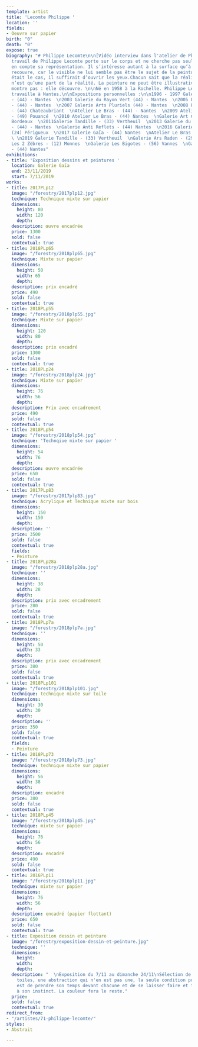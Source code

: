 ```yaml
---
template: artist
title: 'Lecomte Philippe '
location: ''
fields:
- Oeuvre sur papier
birth: "0"
death: "0"
expose: true
biography: "# Philippe Lecomte\n\n[Vidéo interview dans l'atelier de Philippe Lecomte]()\n\nLe
  travail de Philippe Lecomte porte sur le corps et ne cherche pas seulement à prendre
  en compte sa représentation. Il s’intéresse autant à la surface qu’à ce qu’elle
  recouvre, car le visible ne lui semble pas être le sujet de la peinture. Si cela
  était le cas, il suffirait d’ouvrir les yeux.Chacun sait que la réalité descriptible
  n’est qu’une part de la réalité. La peinture ne peut être illustrative, elle ne
  montre pas : elle découvre. \n\nNé en 1958 à la Rochelle. Philippe Lecomte vit et
  travaille à Nantes.\n\nExpositions personnelles :\n\n1996 - 1997 Galerie Fradin
  - (44) - Nantes  \n2003 Galerie du Rayon Vert (44) - Nantes  \n2005 Le terrain vague
  - (44) - Nantes  \n2007 Galerie Arts Pluriels (44) - Nantes  \n2008 Festival Poeisis
  - (44) Chateaubriant  \nAtelier Le Bras - (44) - Nantes  \n2009 Atelier Legault
  - (49) Pouancé  \n2010 Atelier Le Bras - (44) Nantes  \nGalerie Art Concept - (33)
  Bordeaux  \n2011Galerie Tandille - (33) Vertheuil  \n2013 Galerie du Rayon Vert
  - (44) - Nantes  \nGalerie Anti Reflets - (44) Nantes  \n2016 Galerie L’appart -
  (24) Périgueux  \n2017 Galerie Gaïa - (44) Nantes  \nAtelier Le Bras - (44) Nantes
  \ \n2019 Galerie Tandille - (33) Vertheuil  \nGalerie Ars Raden - (29) Quimper  \nGalerie
  Les 2 Zèbres - (12) Monnes  \nGalerie Les Bigotes - (56) Vannes  \nGalerie Gaïa
  - (44) Nantes"
exhibitions:
- title: 'Exposition dessins et peintures '
  location: Galerie Gaïa
  end: 23/11/2019
  start: 7/11/2019
works:
- title: 2017PLp12
  image: "/forestry/2017plp12.jpg"
  technique: Technique mixte sur papier
  dimensions:
    height: 80
    width: 120
    depth: 
  description: œuvre encadrée
  price: 1300
  sold: false
  contextual: true
- title: 2018PLp65
  image: "/forestry/2018plp65.jpg"
  technique: Mixte sur papier
  dimensions:
    height: 50
    width: 65
    depth: 
  description: prix encadré
  price: 490
  sold: false
  contextual: true
- title: 2018PLp55
  image: "/forestry/2018plp55.jpg"
  technique: Mixte sur papier
  dimensions:
    height: 120
    width: 80
    depth: 
  description: prix encadré
  price: 1300
  sold: false
  contextual: true
- title: 2018PLp24
  image: "/forestry/2018plp24.jpg"
  technique: Mixte sur papier
  dimensions:
    height: 76
    width: 56
    depth: 
  description: Prix avec encadrement
  price: 490
  sold: false
  contextual: true
- title: 2018PLp54
  image: "/forestry/2018plp54.jpg"
  technique: 'Technqiue mixte sur papier '
  dimensions:
    height: 54
    width: 76
    depth: 
  description: œuvre encadrée
  price: 650
  sold: false
  contextual: true
- title: 2017PLp83
  image: "/forestry/2017plp83.jpg"
  technique: Acrylique et Technique mixte sur bois
  dimensions:
    height: 150
    width: 150
    depth: 
  description: ''
  price: 3500
  sold: false
  contextual: true
  fields:
  - Peinture
- title: 2018PLp28a
  image: "/forestry/2018plp28a.jpg"
  technique: ''
  dimensions:
    height: 38
    width: 28
    depth: 
  description: prix avec encadrement
  price: 280
  sold: false
  contextual: true
- title: 2018PLp7a
  image: "/forestry/2018plp7a.jpg"
  technique: ''
  dimensions:
    height: 50
    width: 33
    depth: 
  description: prix avec encadrement
  price: 380
  sold: false
  contextual: true
- title: 2018PLp101
  image: "/forestry/2018plp101.jpg"
  technique: technique mixte sur toile
  dimensions:
    height: 30
    width: 30
    depth: 
  description: ''
  price: 350
  sold: false
  contextual: true
  fields:
  - Peinture
- title: 2018PLp73
  image: "/forestry/2018plp73.jpg"
  technique: technique mixte sur papier
  dimensions:
    height: 56
    width: 38
    depth: 
  description: encadré
  price: 380
  sold: false
  contextual: true
- title: 2018PLp45
  image: "/forestry/2018plp45.jpg"
  technique: mixte sur papier
  dimensions:
    height: 76
    width: 56
    depth: 
  description: encadré
  price: 490
  sold: false
  contextual: true
- title: 2016PLp11
  image: "/forestry/2016plp11.jpg"
  technique: mixte sur papier
  dimensions:
    height: 76
    width: 56
    depth: 
  description: encadré (papier flottant)
  price: 650
  sold: false
  contextual: true
- title: Exposition dessin et peinture
  image: "/forestry/exposition-dessin-et-peinture.jpg"
  technique: ''
  dimensions:
    height: 
    width: 
    depth: 
  description: "  \nExposition du 7/11 au dimanche 24/11\nSélection de dessins et
    toiles, une abstraction qui n'en est pas une, la seule condition pour le savoir
    est de prendre son temps devant chacune et de se laisser faire et faire confiance
    à son instinct. La couleur fera le reste."
  price: 
  sold: false
  contextual: true
redirect_from:
- "/artistes/71-philippe-lecomte/"
styles:
- Abstrait

---
```

